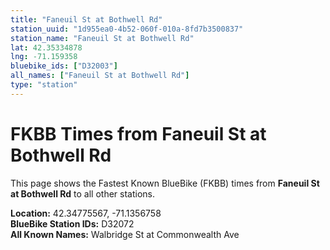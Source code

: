 ```yaml
---
title: "Faneuil St at Bothwell Rd"
station_uuid: "1d955ea0-4b52-060f-010a-8fd7b3500837"
station_name: "Faneuil St at Bothwell Rd"
lat: 42.35334878
lng: -71.159358
bluebike_ids: ["D32003"]
all_names: ["Faneuil St at Bothwell Rd"]
type: "station"
---
```


# FKBB Times from Faneuil St at Bothwell Rd

This page shows the Fastest Known BlueBike (FKBB) times from **Faneuil St at Bothwell Rd** to all other stations.

**Location:** 42.34775567, -71.1356758  
**BlueBike Station IDs:** D32072  
**All Known Names:** Walbridge St at Commonwealth Ave

